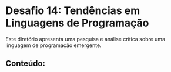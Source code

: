 # Desafio 14: Tendências em Linguagens de Programação

Este diretório apresenta uma pesquisa e análise crítica sobre uma linguagem de programação emergente.

## Conteúdo:
